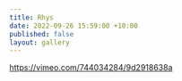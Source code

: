 ```yaml
---
title: Rhys
date: 2022-09-26 15:59:00 +10:00
published: false
layout: gallery
---
```


https://vimeo.com/744034284/9d2918638a